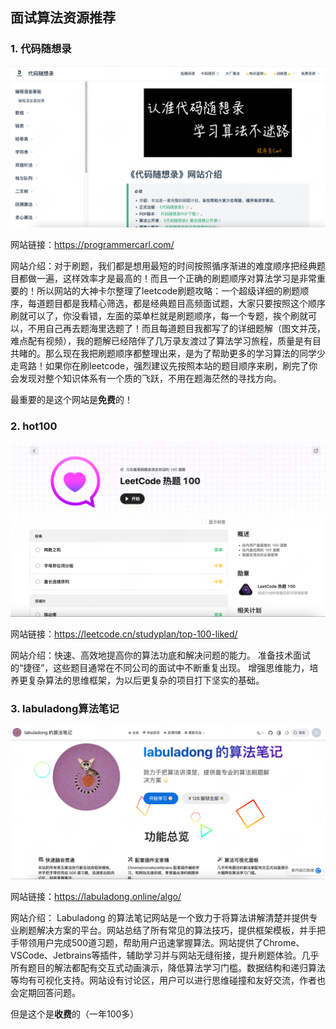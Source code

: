 ## 面试算法资源推荐
### 1. 代码随想录
![alt text](image.png)

网站链接：https://programmercarl.com/

网站介绍：对于刷题，我们都是想用最短的时间按照循序渐进的难度顺序把经典题目都做一遍，这样效率才是最高的！而且一个正确的刷题顺序对算法学习是非常重要的！所以网站的大神卡尔整理了leetcode刷题攻略：一个超级详细的刷题顺序，每道题目都是我精心筛选，都是经典题目高频面试题，大家只要按照这个顺序刷就可以了，你没看错，左面的菜单栏就是刷题顺序，每一个专题，挨个刷就可以，不用自己再去题海里选题了！而且每道题目我都写了的详细题解（图文并茂，难点配有视频），我的题解已经陪伴了几万录友渡过了算法学习旅程，质量是有目共睹的。那么现在我把刷题顺序都整理出来，是为了帮助更多的学习算法的同学少走弯路！如果你在刷leetcode，强烈建议先按照本站的题目顺序来刷，刷完了你会发现对整个知识体系有一个质的飞跃，不用在题海茫然的寻找方向。

最重要的是这个网站是**免费**的！


### 2. hot100
![alt text](image-1.png)

网站链接：https://leetcode.cn/studyplan/top-100-liked/

网站介绍：快速、高效地提高你的算法功底和解决问题的能力。
准备技术面试的“捷径”，这些题目通常在不同公司的面试中不断重复出现。
增强思维能力，培养更复杂算法的思维框架，为以后更复杂的项目打下坚实的基础。


### 3. labuladong算法笔记
![alt text](image-2.png)

网站链接：https://labuladong.online/algo/

网站介绍：
Labuladong 的算法笔记网站是一个致力于将算法讲解清楚并提供专业刷题解决方案的平台。网站总结了所有常见的算法技巧，提供框架模板，并手把手带领用户完成500道习题，帮助用户迅速掌握算法。网站提供了Chrome、VSCode、Jetbrains等插件，辅助学习并与网站无缝衔接，提升刷题体验。几乎所有题目的解法都配有交互式动画演示，降低算法学习门槛。数据结构和递归算法等均有可视化支持。网站设有讨论区，用户可以进行思维碰撞和友好交流，作者也会定期回答问题。

但是这个是**收费**的（一年100多）
